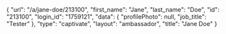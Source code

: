 {
    "url": "\/a\/jane-doe\/213100",
    "first_name": "Jane",
    "last_name": "Doe",
    "id": "213100",
    "login_id": "1759121",
    "data": {
        "profilePhoto": null,
        "job_title": "Tester"
    },
    "type": "captivate",
    "layout": "ambassador",
    "title": "Jane Doe"
}
